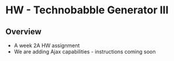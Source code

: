 # HW - Technobabble Generator III

## Overview

- A week 2A HW assignment
- We are adding Ajax capabilities - instructions coming soon
